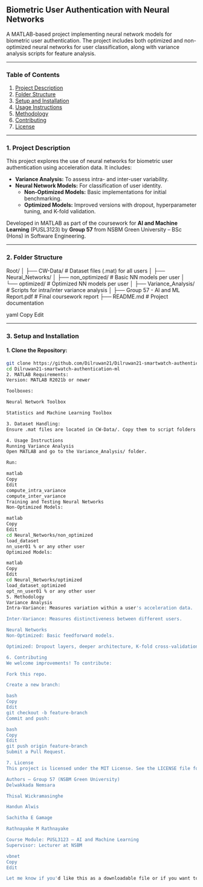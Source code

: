 ## **Biometric User Authentication with Neural Networks**
A MATLAB-based project implementing neural network models for biometric user authentication. The project includes both optimized and non-optimized neural networks for user classification, along with variance analysis scripts for feature analysis.

---

### **Table of Contents**
1. [Project Description](#project-description)
2. [Folder Structure](#folder-structure)
3. [Setup and Installation](#setup-and-installation)
4. [Usage Instructions](#usage-instructions)
5. [Methodology](#methodology)
6. [Contributing](#contributing)
7. [License](#license)

---

### **1. Project Description**
This project explores the use of neural networks for biometric user authentication using acceleration data. It includes:

- **Variance Analysis:** To assess intra- and inter-user variability.
- **Neural Network Models:** For classification of user identity.
  - **Non-Optimized Models:** Basic implementations for initial benchmarking.
  - **Optimized Models:** Improved versions with dropout, hyperparameter tuning, and K-fold validation.

Developed in MATLAB as part of the coursework for **AI and Machine Learning** (PUSL3123) by **Group 57** from NSBM Green University – BSc (Hons) in Software Engineering.

---

### **2. Folder Structure**
Root/
│
├── CW-Data/ # Dataset files (.mat) for all users
│
├── Neural_Networks/
│ ├── non_optimized/ # Basic NN models per user
│ └── optimized/ # Optimized NN models per user
│
├── Variance_Analysis/ # Scripts for intra/inter variance analysis
│
├── Group 57 - AI and ML Report.pdf # Final coursework report
├── README.md # Project documentation

yaml
Copy
Edit

---

### **3. Setup and Installation**

#### 1. Clone the Repository:
```bash
git clone https://github.com/Dilruwan21/Dilruwan21-smartwatch-authentication-ml.git
cd Dilruwan21-smartwatch-authentication-ml
2. MATLAB Requirements:
Version: MATLAB R2021b or newer

Toolboxes:

Neural Network Toolbox

Statistics and Machine Learning Toolbox

3. Dataset Handling:
Ensure .mat files are located in CW-Data/. Copy them to script folders if needed to avoid path issues.

4. Usage Instructions
Running Variance Analysis
Open MATLAB and go to the Variance_Analysis/ folder.

Run:

matlab
Copy
Edit
compute_intra_variance
compute_inter_variance
Training and Testing Neural Networks
Non-Optimized Models:

matlab
Copy
Edit
cd Neural_Networks/non_optimized
load_dataset
nn_user01 % or any other user
Optimized Models:

matlab
Copy
Edit
cd Neural_Networks/optimized
load_dataset_optimized
opt_nn_user01 % or any other user
5. Methodology
Variance Analysis
Intra-Variance: Measures variation within a user's acceleration data.

Inter-Variance: Measures distinctiveness between different users.

Neural Networks
Non-Optimized: Basic feedforward models.

Optimized: Dropout layers, deeper architecture, K-fold cross-validation, tuned hyperparameters.

6. Contributing
We welcome improvements! To contribute:

Fork this repo.

Create a new branch:

bash
Copy
Edit
git checkout -b feature-branch
Commit and push:

bash
Copy
Edit
git push origin feature-branch
Submit a Pull Request.

7. License
This project is licensed under the MIT License. See the LICENSE file for details.

Authors – Group 57 (NSBM Green University)
Delwakkada Nemsara

Thisal Wickramasinghe

Handun Alwis

Sachitha E Gamage

Rathnayake M Rathnayake

Course Module: PUSL3123 – AI and Machine Learning
Supervisor: Lecturer at NSBM

vbnet
Copy
Edit

Let me know if you'd like this as a downloadable file or if you want to add badges, preview images, or links to source code/figures.
